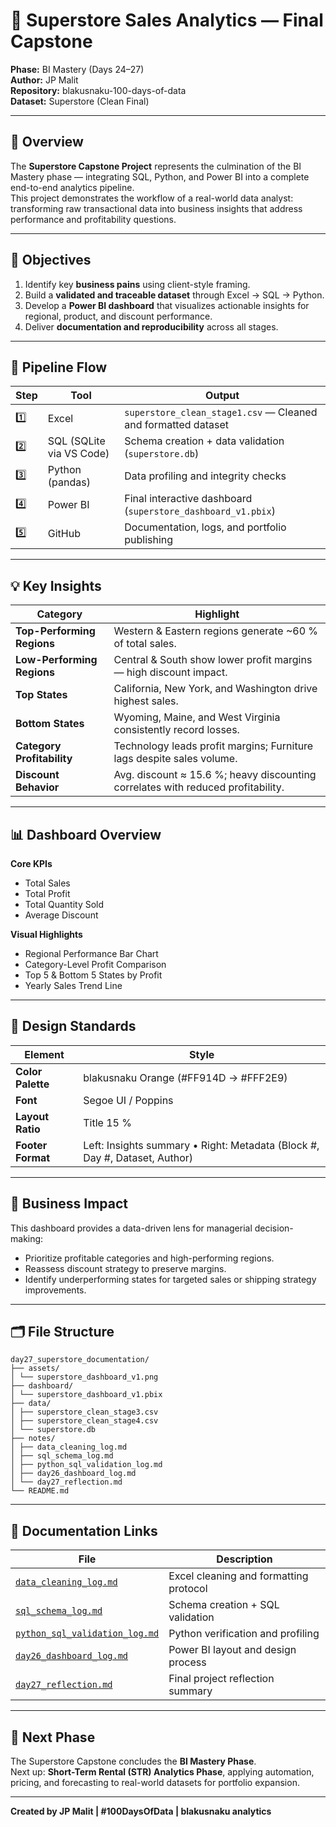 # 🏪 Superstore Sales Analytics — Final Capstone  
**Phase:** BI Mastery (Days 24–27)  
**Author:** JP Malit  
**Repository:** blakusnaku-100-days-of-data  
**Dataset:** Superstore (Clean Final)  

---

## 🧭 Overview  
The **Superstore Capstone Project** represents the culmination of the BI Mastery phase — integrating SQL, Python, and Power BI into a complete end-to-end analytics pipeline.  
This project demonstrates the workflow of a real-world data analyst: transforming raw transactional data into business insights that address performance and profitability questions.

---

## 🧩 Objectives  

1. Identify key **business pains** using client-style framing.  
2. Build a **validated and traceable dataset** through Excel → SQL → Python.  
3. Develop a **Power BI dashboard** that visualizes actionable insights for regional, product, and discount performance.  
4. Deliver **documentation and reproducibility** across all stages.

---

## 🔁 Pipeline Flow  

| Step | Tool | Output |
|------|------|---------|
| 1️⃣ | Excel | `superstore_clean_stage1.csv` — Cleaned and formatted dataset |
| 2️⃣ | SQL (SQLite via VS Code) | Schema creation + data validation (`superstore.db`) |
| 3️⃣ | Python (pandas) | Data profiling and integrity checks |
| 4️⃣ | Power BI | Final interactive dashboard (`superstore_dashboard_v1.pbix`) |
| 5️⃣ | GitHub | Documentation, logs, and portfolio publishing |

---

## 💡 Key Insights  

| Category | Highlight |
|-----------|------------|
| **Top-Performing Regions** | Western & Eastern regions generate ~60 % of total sales. |
| **Low-Performing Regions** | Central & South show lower profit margins — high discount impact. |
| **Top States** | California, New York, and Washington drive highest sales. |
| **Bottom States** | Wyoming, Maine, and West Virginia consistently record losses. |
| **Category Profitability** | Technology leads profit margins; Furniture lags despite sales volume. |
| **Discount Behavior** | Avg. discount ≈ 15.6 %; heavy discounting correlates with reduced profitability. |

---

## 📊 Dashboard Overview  

**Core KPIs**
- Total Sales  
- Total Profit  
- Total Quantity Sold  
- Average Discount  

**Visual Highlights**
- Regional Performance Bar Chart  
- Category-Level Profit Comparison  
- Top 5 & Bottom 5 States by Profit  
- Yearly Sales Trend Line  

---

## 🎨 Design Standards  

| Element | Style |
|----------|-------|
| **Color Palette** | blakusnaku Orange (#FF914D → #FFF2E9) |
| **Font** | Segoe UI / Poppins |
| **Layout Ratio** | Title 15 %  |  Charts 70 %  |  Footer 15 % |
| **Footer Format** | Left: Insights summary  •  Right: Metadata (Block #, Day #, Dataset, Author) |

---

## 🧠 Business Impact  
This dashboard provides a data-driven lens for managerial decision-making:
- Prioritize profitable categories and high-performing regions.  
- Reassess discount strategy to preserve margins.  
- Identify underperforming states for targeted sales or shipping strategy improvements.  

---

## 🗂️ File Structure  
```
day27_superstore_documentation/
├── assets/
│ └── superstore_dashboard_v1.png
├── dashboard/
│ └── superstore_dashboard_v1.pbix
├── data/
│ ├── superstore_clean_stage3.csv
│ ├── superstore_clean_stage4.csv
│ └── superstore.db
├── notes/
│ ├── data_cleaning_log.md
│ ├── sql_schema_log.md
│ ├── python_sql_validation_log.md
│ ├── day26_dashboard_log.md
│ └── day27_reflection.md
└── README.md
```

---

## 🧾 Documentation Links  

| File | Description |
|------|--------------|
| [`data_cleaning_log.md`](notes/data_cleaning_log.md) | Excel cleaning and formatting protocol |
| [`sql_schema_log.md`](notes/sql_schema_log.md) | Schema creation + SQL validation |
| [`python_sql_validation_log.md`](notes/python_sql_validation_log.md) | Python verification and profiling |
| [`day26_dashboard_log.md`](notes/day26_dashboard_log.md) | Power BI layout and design process |
| [`day27_reflection.md`](notes/day27_reflection.md) | Final project reflection summary |

---

## 🚀 Next Phase  
The Superstore Capstone concludes the **BI Mastery Phase**.  
Next up: **Short-Term Rental (STR) Analytics Phase**, applying automation, pricing, and forecasting to real-world datasets for portfolio expansion.

---

**Created by JP Malit | #100DaysOfData | blakusnaku analytics**

